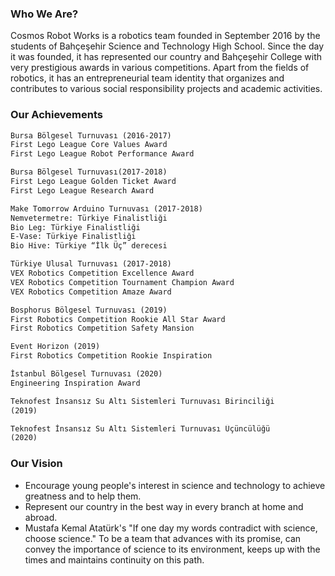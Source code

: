 ### Who We Are?
Cosmos Robot Works is a robotics team founded in September 2016 by the students of Bahçeşehir Science and Technology High School. Since the day it was founded, it has represented our country and Bahçeşehir College with very prestigious awards in various competitions. Apart from the fields of robotics, it has an entrepreneurial team identity that organizes and contributes to various social responsibility projects and academic activities. 

### Our Achievements
```markdown
Bursa Bölgesel Turnuvası (2016-2017)
First Lego League Core Values Award
First Lego League Robot Performance Award
```
```markdown
Bursa Bölgesel Turnuvası(2017-2018)
First Lego League Golden Ticket Award
First Lego League Research Award
```
```markdown
Make Tomorrow Arduino Turnuvası (2017-2018)
Nemvetermetre: Türkiye Finalistliği
Bio Leg: Türkiye Finalistliği
E-Vase: Türkiye Finalistliği
Bio Hive: Türkiye “İlk Üç” derecesi
```
```markdown
Türkiye Ulusal Turnuvası (2017-2018)
VEX Robotics Competition Excellence Award
VEX Robotics Competition Tournament Champion Award
VEX Robotics Competition Amaze Award
```
```markdown
Bosphorus Bölgesel Turnuvası (2019)
First Robotics Competition Rookie All Star Award
First Robotics Competition Safety Mansion
```
```markdown
Event Horizon (2019)
First Robotics Competition Rookie Inspiration
```
```markdown
İstanbul Bölgesel Turnuvası (2020)
Engineering Inspiration Award
```
```markdown
Teknofest İnsansız Su Altı Sistemleri Turnuvası Birinciliği
(2019)
```
```markdown
Teknofest İnsansız Su Altı Sistemleri Turnuvası Üçüncülüğü
(2020)
```

### Our Vision
- Encourage young people's interest in science and technology to achieve greatness and to help them. 
- Represent our country in the best way in every branch at home and abroad. 
- Mustafa Kemal Atatürk's "If one day my words contradict with science, choose science." To be a team that advances with its promise, can convey the importance of science to its environment, keeps up with the times and maintains continuity on this path. 
